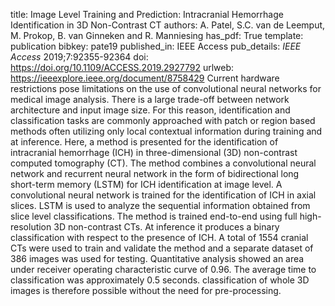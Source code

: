 title: Image Level Training and Prediction: Intracranial Hemorrhage Identification in 3D Non-Contrast CT
authors: A. Patel, S.C. van de Leemput, M. Prokop, B. van Ginneken and R. Manniesing
has_pdf: True
template: publication
bibkey: pate19
published_in: IEEE Access
pub_details: <i> IEEE Access </i> 2019;7:92355-92364
doi: https://doi.org/10.1109/ACCESS.2019.2927792
urlweb: https://ieeexplore.ieee.org/document/8758429
Current hardware restrictions pose limitations on the use of convolutional neural networks for medical image analysis. There is a large trade-off between network architecture and input image size. For this reason, identification and classification tasks are commonly approached with patch or region based methods often utilizing only local contextual information during training and at inference. Here, a method is presented for the identification of intracranial hemorrhage (ICH) in three-dimensional (3D) non-contrast computed tomography (CT). The method combines a convolutional neural network and recurrent neural network in the form of bidirectional long short-term memory (LSTM) for ICH identification at image level. A convolutional neural network is trained for the identification of ICH in axial slices. LSTM is used to analyze the sequential information obtained from slice level classifications. The method is trained end-to-end using full high-resolution 3D non-contrast CTs. At inference it produces a binary classification with respect to the presence of ICH. A total of 1554 cranial CTs were used to train and validate the method and a separate dataset of 386 images was used for testing. Quantitative analysis showed an area under receiver operating characteristic curve of 0.96. The average time to classification was approximately 0.5 seconds. classification of whole 3D images is therefore possible without the need for pre-processing.

